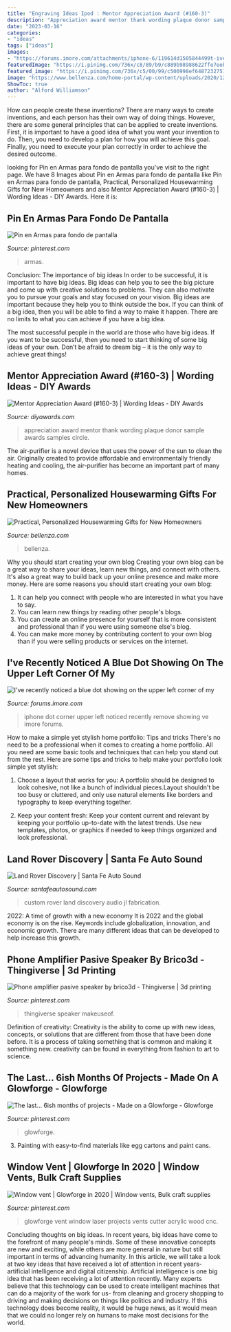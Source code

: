 ```yaml
---
title: "Engraving Ideas Ipod : Mentor Appreciation Award (#160-3)"
description: "Appreciation award mentor thank wording plaque donor sample awards samples circle"
date: "2023-03-16"
categories:
- "ideas"
tags: ["ideas"]
images:
- "https://forums.imore.com/attachments/iphone-6/119614d1505844499t-ive-recently-noticed-blue-dot-showing-upper-left-corner-my-iphone-6-how-do-i-remove-img_6097.png"
featuredImage: "https://i.pinimg.com/736x/c8/89/b9/c889b98988622ffe7eeb7ce843bd1be1.jpg"
featured_image: "https://i.pinimg.com/736x/c5/00/99/c500998ef64872327511486d93a0a95c.jpg"
image: "https://www.bellenza.com/home-portal/wp-content/uploads/2020/12/image4-1024x1024.jpg"
ShowToc: true
author: "Alford Williamson"
---
```



How can people create these inventions?
There are many ways to create inventions, and each person has their own way of doing things. However, there are some general principles that can be applied to create inventions. First, it is important to have a good idea of what you want your invention to do. Then, you need to develop a plan for how you will achieve this goal. Finally, you need to execute your plan correctly in order to achieve the desired outcome.

	

		
looking for Pin en Armas para fondo de pantalla you've visit to the right page. We have 8 Images about Pin en Armas para fondo de pantalla like Pin en Armas para fondo de pantalla, Practical, Personalized Housewarming Gifts for New Homeowners and also Mentor Appreciation Award (#160-3) | Wording Ideas - DIY Awards. Here it is:
		
    
## Pin En Armas Para Fondo De Pantalla

<img loading=lazy src="https://i.pinimg.com/736x/7e/42/05/7e4205446b363e26d598ff75c2fad0b9.jpg" onerror="this.onerror=null;this.src='https://tse3.mm.bing.net/th?id=OIP.qm984kpyPsZugCE1HWOkSwHaNK&amp;pid=15.1';" alt="Pin en Armas para fondo de pantalla">

_Source: pinterest.com_

>armas. 

	

Conclusion: The importance of big ideas
In order to be successful, it is important to have big ideas. Big ideas can help you to see the big picture and come up with creative solutions to problems. They can also motivate you to pursue your goals and stay focused on your vision.
Big ideas are important because they help you to think outside the box. If you can think of a big idea, then you will be able to find a way to make it happen. There are no limits to what you can achieve if you have a big idea.

The most successful people in the world are those who have big ideas. If you want to be successful, then you need to start thinking of some big ideas of your own. Don’t be afraid to dream big – it is the only way to achieve great things!

    
## Mentor Appreciation Award (#160-3) | Wording Ideas - DIY Awards

<img loading=lazy src="https://www.diyawards.com/images/products/themes/google_ad.white/160-sample-detail-circle-appreciation-plaque-739.jpg" onerror="this.onerror=null;this.src='https://tse2.mm.bing.net/th?id=OIP.wwm56gsH8Pf24VhCsYjcRQHaHa&amp;pid=15.1';" alt="Mentor Appreciation Award (#160-3) | Wording Ideas - DIY Awards">

_Source: diyawards.com_

>appreciation award mentor thank wording plaque donor sample awards samples circle. 

	

The air-purifier is a novel device that uses the power of the sun to clean the air. Originally created to provide affordable and environmentally friendly heating and cooling, the air-purifier has become an important part of many homes.

    
## Practical, Personalized Housewarming Gifts For New Homeowners

<img loading=lazy src="https://www.bellenza.com/home-portal/wp-content/uploads/2020/12/image4-1024x1024.jpg" onerror="this.onerror=null;this.src='https://tse2.mm.bing.net/th?id=OIP.wYMlrEbapbyjFn6iMK-7oAHaHa&amp;pid=15.1';" alt="Practical, Personalized Housewarming Gifts for New Homeowners">

_Source: bellenza.com_

>bellenza. 

	

Why you should start creating your own blog
Creating your own blog can be a great way to share your ideas, learn new things, and connect with others. It's also a great way to build back up your online presence and make more money. Here are some reasons you should start creating your own blog: 
1. It can help you connect with people who are interested in what you have to say. 
2. You can learn new things by reading other people's blogs. 
3. You can create an online presence for yourself that is more consistent and professional than if you were using someone else's blog. 
4. You can make more money by contributing content to your own blog than if you were selling products or services on the internet.

    
## I&#039;ve Recently Noticed A Blue Dot Showing On The Upper Left Corner Of My

<img loading=lazy src="https://forums.imore.com/attachments/iphone-6/119614d1505844499t-ive-recently-noticed-blue-dot-showing-upper-left-corner-my-iphone-6-how-do-i-remove-img_6097.png" onerror="this.onerror=null;this.src='https://tse4.mm.bing.net/th?id=OIP.GfQgRPTBQGcl6z8DzERPhQAAAA&amp;pid=15.1';" alt="I&#039;ve recently noticed a blue dot showing on the upper left corner of my">

_Source: forums.imore.com_

>iphone dot corner upper left noticed recently remove showing ve imore forums. 

	

How to make a simple yet stylish home portfolio: Tips and tricks
There's no need to be a professional when it comes to creating a home portfolio. All you need are some basic tools and techniques that can help you stand out from the rest. Here are some tips and tricks to help make your portfolio look simple yet stylish:
1. Choose a layout that works for you: A portfolio should be designed to look cohesive, not like a bunch of individual pieces.Layout shouldn't be too busy or cluttered, and only use natural elements like borders and typography to keep everything together.

2. Keep your content fresh: Keep your content current and relevant by keeping your portfolio up-to-date with the latest trends. Use new templates, photos, or graphics if needed to keep things organized and look professional.


    
## Land Rover Discovery | Santa Fe Auto Sound

<img loading=lazy src="http://santafeautosound.com/uploads/custom-fabrication/LandRoverDiscovery2003-4.jpg" onerror="this.onerror=null;this.src='https://tse4.mm.bing.net/th?id=OIP.MSN6QHOFn9RUSB7i4-8ubgHaLJ&amp;pid=15.1';" alt="Land Rover Discovery | Santa Fe Auto Sound">

_Source: santafeautosound.com_

>custom rover land discovery audio jl fabrication. 

	

2022: A time of growth with a new economy
It is 2022 and the global economy is on the rise. Keywords include globalization, innovation, and economic growth. There are many different ideas that can be developed to help increase this growth.

    
## Phone Amplifier Pasive Speaker By Brico3d - Thingiverse | 3d Printing

<img loading=lazy src="https://i.pinimg.com/736x/c5/00/99/c500998ef64872327511486d93a0a95c.jpg" onerror="this.onerror=null;this.src='https://tse4.mm.bing.net/th?id=OIP.VtGTIpw7gNllHzVL5rPZYwHaEK&amp;pid=15.1';" alt="Phone amplifier pasive speaker by brico3d - Thingiverse | 3d printing">

_Source: pinterest.com_

>thingiverse speaker makeuseof. 

	

Definition of creativity:
Creativity is the ability to come up with new ideas, concepts, or solutions that are different from those that have been done before. It is a process of taking something that is common and making it something new. creativity can be found in everything from fashion to art to science.

    
## The Last... 6ish Months Of Projects - Made On A Glowforge - Glowforge

<img loading=lazy src="https://i.pinimg.com/736x/03/6e/49/036e499e1d61c6d93f52b644159e1754.jpg" onerror="this.onerror=null;this.src='https://tse3.mm.bing.net/th?id=OIP.6sayAp_R4S45w_n6kzwuCAHaHa&amp;pid=15.1';" alt="The last... 6ish months of projects - Made on a Glowforge - Glowforge">

_Source: pinterest.com_

>glowforge. 

	

3. Painting with easy-to-find materials like egg cartons and paint cans.

    
## Window Vent | Glowforge In 2020 | Window Vents, Bulk Craft Supplies

<img loading=lazy src="https://i.pinimg.com/736x/c8/89/b9/c889b98988622ffe7eeb7ce843bd1be1.jpg" onerror="this.onerror=null;this.src='https://tse3.mm.bing.net/th?id=OIP.J6gmzMSmv0dMgZneWOyQKwHaJ5&amp;pid=15.1';" alt="Window vent | Glowforge in 2020 | Window vents, Bulk craft supplies">

_Source: pinterest.com_

>glowforge vent window laser projects vents cutter acrylic wood cnc. 

	

Concluding thoughts on big ideas.
In recent years, big ideas have come to the forefront of many people's minds. Some of these innovative concepts are new and exciting, while others are more general in nature but still important in terms of advancing humanity. In this article, we will take a look at two key ideas that have received a lot of attention in recent years- artificial intelligence and digital citizenship. 
Artificial intelligence is one big idea that has been receiving a lot of attention recently. Many experts believe that this technology can be used to create intelligent machines that can do a majority of the work for us- from cleaning and grocery shopping to driving and making decisions on things like politics and industry. If this technology does become reality, it would be huge news, as it would mean that we could no longer rely on humans to make most decisions for the world.

